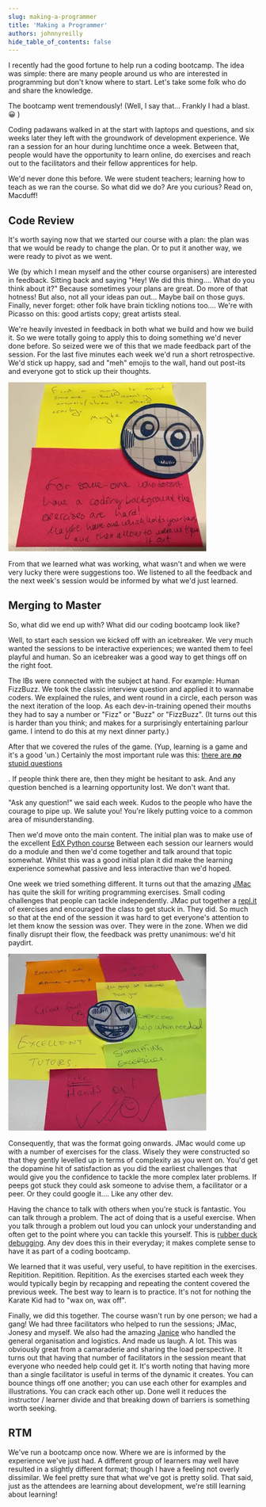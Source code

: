 ```yaml
---
slug: making-a-programmer
title: 'Making a Programmer'
authors: johnnyreilly
hide_table_of_contents: false
---
```


I recently had the good fortune to help run a coding bootcamp. The idea was simple: there are many people around us who are interested in programming but don't know where to start. Let's take some folk who do and share the knowledge.

<!--truncate-->

The bootcamp went tremendously! (Well, I say that... Frankly I had a blast. 😀 )

Coding padawans walked in at the start with laptops and questions, and six weeks later they left with the groundwork of development experience. We ran a session for an hour during lunchtime once a week. Between that, people would have the opportunity to learn online, do exercises and reach out to the facilitators and their fellow apprentices for help.

We'd never done this before. We were student teachers; learning how to teach as we ran the course. So what did we do? Are you curious? Read on, Macduff!

## Code Review

It's worth saying now that we started our course with a plan: the plan was that we would be ready to change the plan. Or to put it another way, we were ready to pivot as we went.

We (by which I mean myself and the other course organisers) are interested in feedback. Sitting back and saying "Hey! We did this thing.... What do you think about it?" Because sometimes your plans are great. Do more of that hotness! But also, not all your ideas pan out... Maybe bail on those guys. Finally, never forget: other folk have brain tickling notions too.... We're with Picasso on this: good artists copy; great artists steal.

We're heavily invested in feedback in both what we build and how we build it. So we were totally going to apply this to doing something we'd never done before. So seized were we of this that we made feedback part of the session. For the last five minutes each week we'd run a short retrospective. We'd stick up happy, sad and "meh" emojis to the wall, hand out post-its and everyone got to stick up their thoughts.

![](not-so-sure-about-this-feedback.webp)

From that we learned what was working, what wasn't and when we were very lucky there were suggestions too. We listened to all the feedback and the next week's session would be informed by what we'd just learned.

## Merging to Master

So, what did we end up with? What did our coding bootcamp look like?

Well, to start each session we kicked off with an icebreaker. We very much wanted the sessions to be interactive experiences; we wanted them to feel playful and human. So an icebreaker was a good way to get things off on the right foot.

The IBs were connected with the subject at hand. For example: Human FizzBuzz. We took the classic interview question and applied it to wannabe coders. We explained the rules, and went round in a circle, each person was the next iteration of the loop. As each dev-in-training opened their mouths they had to say a number or "Fizz" or "Buzz" or "FizzBuzz". (It turns out this is harder than you think; and makes for a surprisingly entertaining parlour game. I intend to do this at my next dinner party.)

After that we covered the rules of the game. (Yup, learning is a game and it's a good 'un.) Certainly the most important rule was this: <u>there are <strong>_no_</strong> stupid questions</u>

. If people think there are, then they might be hesitant to ask. And any question benched is a learning opportunity lost. We don't want that.

"Ask any question!" we said each week. Kudos to the people who have the courage to pipe up. We salute you! You're likely putting voice to a common area of misunderstanding.

Then we'd move onto the main content. The initial plan was to make use of the excellent [EdX Python course](https://www.edx.org/learn/python) Between each session our learners would do a module and then we'd come together and talk around that topic somewhat. Whilst this was a good initial plan it did make the learning experience somewhat passive and less interactive than we'd hoped.

One week we tried something different. It turns out that the amazing [JMac](https://twitter.com/foldr) has quite the skill for writing programming exercises. Small coding challenges that people can tackle independently. JMac put together a [repl.it](https://repl.it/) of exercises and encouraged the class to get stuck in. They did. So much so that at the end of the session it was hard to get everyone's attention to let them know the session was over. They were in the zone. When we did finally disrupt their flow, the feedback was pretty unanimous: we'd hit paydirt.

![](we-dug-this-feedback.webp)

Consequently, that was the format going onwards. JMac would come up with a number of exercises for the class. Wisely they were constructed so that they gently levelled up in terms of complexity as you went on. You'd get the dopamine hit of satisfaction as you did the earliest challenges that would give you the confidence to tackle the more complex later problems. If peeps got stuck they could ask someone to advise them, a facilitator or a peer. Or they could google it.... Like any other dev.

Having the chance to talk with others when you're stuck is fantastic. You can talk through a problem. The act of doing that is a useful exercise. When you talk through a problem out loud you can unlock your understanding and often get to the point where you can tackle this yourself. This is [rubber duck debugging](https://en.wikipedia.org/wiki/Rubber_duck_debugging). Any dev does this in their everyday; it makes complete sense to have it as part of a coding bootcamp.

We learned that it was useful, very useful, to have repitition in the exercises. Repitition. Repitition. Repitition. As the exercises started each week they would typically begin by recapping and repeating the content covered the previous week. The best way to learn is to practice. It's not for nothing the Karate Kid had to "wax on, wax off".

Finally, we did this together. The course wasn't run by one person; we had a gang! We had three facilitators who helped to run the sessions; JMac, Jonesy and myself. We also had the amazing [Janice](https://twitter.com/janicewarden) who handled the general organisation and logistics. And made us laugh. A lot. This was obviously great from a camaraderie and sharing the load perspective. It turns out that having that number of facilitators in the session meant that everyone who needed help could get it. It's worth noting that having more than a single facilitator is useful in terms of the dynamic it creates. You can bounce things off one another; you can use each other for examples and illustrations. You can crack each other up. Done well it reduces the instructor / learner divide and that breaking down of barriers is something worth seeking.

## RTM

We've run a bootcamp once now. Where we are is informed by the experience we've just had. A different group of learners may well have resulted in a slightly different format; though I have a feeling not overly dissimilar. We feel pretty sure that what we've got is pretty solid. That said, just as the attendees are learning about development, we're still learning about learning!
